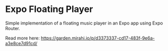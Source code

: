 # Expo Floating Player

Simple implementation of a floating music player in an Expo app using Expo Router.

Read more here: https://garden.mirahi.io/p/d3373337-cd17-483f-9e6a-a3e8ce7d91cd/
